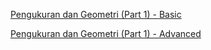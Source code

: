 <a href="./Pengukuran%20dan%20Geometri%20(Part%201)/basic_stuffs.ipynb" target="_blank">Pengukuran dan Geometri (Part 1) - Basic</a>

<a href="./Pengukuran%20dan%20Geometri%20(Part%201)/advanced_stuffs.ipynb" target="_blank">Pengukuran dan Geometri (Part 1) - Advanced</a>

